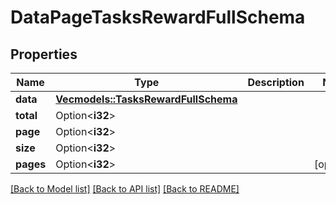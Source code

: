 # DataPageTasksRewardFullSchema

## Properties

Name | Type | Description | Notes
------------ | ------------- | ------------- | -------------
**data** | [**Vec<models::TasksRewardFullSchema>**](TasksRewardFullSchema.md) |  | 
**total** | Option<**i32**> |  | 
**page** | Option<**i32**> |  | 
**size** | Option<**i32**> |  | 
**pages** | Option<**i32**> |  | [optional]

[[Back to Model list]](../README.md#documentation-for-models) [[Back to API list]](../README.md#documentation-for-api-endpoints) [[Back to README]](../README.md)


